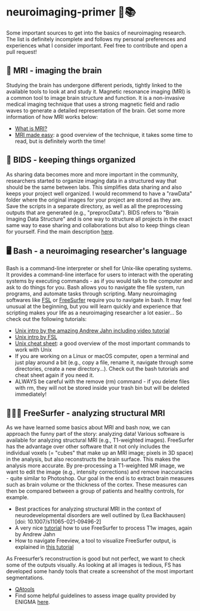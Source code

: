 # neuroimaging-primer 🧠📚

Some important sources to get into the basics of neuroimaging research. The list is definitely incomplete and follows my personal preferences and experiences what I consider important. Feel free to contribute and open a pull request! 

## 📸 MRI - imaging the brain 
Studying the brain has undergone different periods, tightly linked to the available tools to look at and study it. Magnetic resonance imaging (MRI) is a common tool to image brain structure and function. It is a non-invasive medical imaging technique that uses a strong magnetic field and radio waves to generate a detailed representation of the brain. Get some more information of how MRI works below:
- [What is MRI?](https://www.youtube.com/watch?v=LyCqYq5n67M&ab_channel=BettinaBae%C3%9Fler)
- [MRI made easy]( https://rads.web.unc.edu/wp-content/uploads/sites/12234/2018/05/Phy-MRI-Made-Easy.pdf): a good overview of the technique, it takes some time to read, but is definitely worth the time!

## 📐 BIDS - keeping things organized
As sharing data becomes more and more important in the community, researchers started to organize imaging data in a structured way that should be the same between labs. This simplifies data sharing and also keeps your project well organized. I would recommend to have a "rawData" folder where the original images for your project are stored as they are. Save the scripts in a separate directory, as well as all the preprocessing outputs that are generated (e.g., "preprocData"). 
BIDS refers to "Brain Imaging Data Structure" and is one way to structure all projects in the exact same way to ease sharing and collaborations but also to keep things clean for yourself. Find the main description [here](https://bids.neuroimaging.io/). 

## 🖥️ Bash - a neuroimaging researcher's language
Bash is a command-line interpreter or shell for Unix-like operating systems. It provides a command-line interface for users to interact with the operating systems by executing commands - as if you would talk to the computer and ask to do things for you. Bash allows you to navigate the file system, run programs,  and automate tasks through scripting. Many neuroimaging softwares like [FSL](https://fsl.fmrib.ox.ac.uk/fsl/fslwiki/) or [FreeSurfer](https://freesurfer.net/) require you to navigate in bash. It may feel unusual at the beginning, but you will learn quickly and experience that scripting makes your life as a neuroimaging researcher a lot easier... So check out the following tutorials:
- [Unix intro by the amazing Andrew Jahn including video tutorial](https://andysbrainbook.readthedocs.io/en/latest/unix/Unix_Intro.html)
- [Unix intro by FSL](https://open.win.ox.ac.uk/pages/fslcourse/website/online_materials.html#unix)
- [Unix cheat sheet](https://www.guru99.com/linux-commands-cheat-sheet.html#1): a good overview of the most important commands to work with Unix
- If you are working on a Linux or macOS computer, open a terminal and just play around a bit (e.g., copy a file, rename it, navigate through some directories, create a new directory…). Check out the bash tutorials and cheat sheet again if you need it. 
- ALWAYS be careful with the remove (rm) command - if you delete files with rm, they will not be stored inside your trash bin but will be deleted immediately!

## 🏄🏼‍♀️ FreeSurfer - analyzing structural MRI
As we have learned some basics about MRI and bash now, we can approach the funny part of the story: analyzing data! Various software is available for analyzing structural MRI (e.g., T1-weighted images). FreeSurfer has the advantage over other software that it not only includes the individual voxels (= "cubes" that make up an MRI image; pixels in 3D space) in the analysis, but also reconstructs the brain surface. This makes the analysis more accurate. 
By pre-processing a T1-weighted MR image, we want to edit the image (e.g., intensity corrections) and remove inaccuracies - quite similar to Photoshop. Our goal in the end is to extract brain measures such as brain volume or the thickness of the cortex. These measures can then be compared between a group of patients and healthy controls, for example.
- Best practices for analyzing structural MRI in the context of neurodevelopmental disorders are well outlined by (Lea Backhausen)[doi: 10.1007/s11065-021-09496-2]
- A very nice [tutorial](https://www.youtube.com/watch?v=6wxJ1up-E7E&list=PLIQIswOrUH6_DWy5mJlSfj6AWY0y9iUce&ab_channel=AndrewJahn) how to use FreeSurfer to process T1w images, again by Andrew Jahn
- How to navigate Freeview, a tool to visualize FreeSurfer output, is explained in [this tutorial](https://youtu.be/Mv-ECowxq2o)

As Freesurfer’s reconstruction is good but not perfect, we want to check some of the outputs visually. As looking at all images is tedious, FS has developed some handy tools that create a screenshot of the most important segmentations.
- [QAtools](https://surfer.nmr.mgh.harvard.edu/fswiki/QATools)
- Find some helpful guidelines to assess image quality provided by ENIGMA [here](https://enigma.ini.usc.edu/protocols/imaging-protocols/). 



